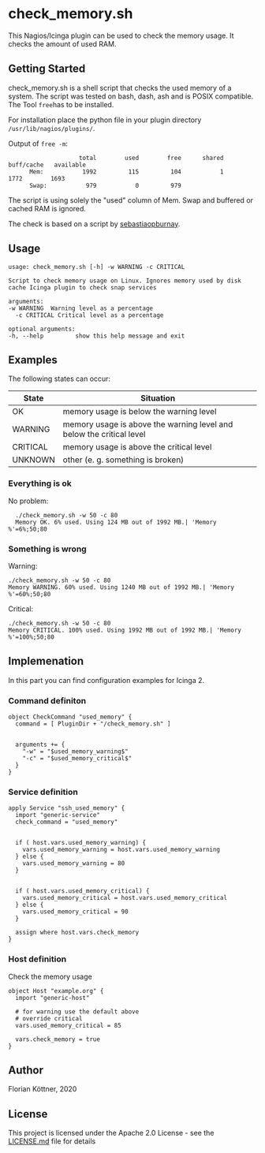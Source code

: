 # check_memory.sh
This Nagios/Icinga plugin can be used to check the memory usage. It checks the amount of used RAM.

## Getting Started

check_memory.sh is a shell script that checks the used memory of a system. The script was tested on bash, dash, ash and is POSIX compatible. The Tool `free`has to be installed.

For installation place the python file in your plugin directory `/usr/lib/nagios/plugins/`.


Output of `free -m`:

                        total        used        free      shared  buff/cache   available
          Mem:           1992         115         104           1        1772        1693
          Swap:           979           0         979


The script is using solely the "used" column of Mem. Swap and buffered or cached RAM is ignored.

The check is based on a script by [sebastiaopburnay](https://exchange.nagios.org/directory/Plugins/Operating-Systems/Linux/check_memory-2Esh/details).

## Usage

    usage: check_memory.sh [-h] -w WARNING -c CRITICAL

    Script to check memory usage on Linux. Ignores memory used by disk cache Icinga plugin to check snap services

    arguments:
    -w WARNING  Warning level as a percentage
	  -c CRITICAL Critical level as a percentage

    optional arguments:
    -h, --help         show this help message and exit

## Examples

The following states can occur:

| State    | Situation                                                            |
| -------- | -------------------------------------------------------------------- |
| OK       | memory usage is below the warning level                              |
| WARNING  | memory usage is above the warning level and below the critical level |
| CRITICAL | memory usage is above the critical level                             |
| UNKNOWN  | other (e. g. something is broken)                                    |

### Everything is ok

No problem:

      ./check_memory.sh -w 50 -c 80
      Memory OK. 6% used. Using 124 MB out of 1992 MB.| 'Memory %'=6%;50;80

### Something is wrong


Warning:

    ./check_memory.sh -w 50 -c 80
    Memory WARNING. 60% used. Using 1240 MB out of 1992 MB.| 'Memory %'=60%;50;80
    
Critical:

    ./check_memory.sh -w 50 -c 80
    Memory CRITICAL. 100% used. Using 1992 MB out of 1992 MB.| 'Memory %'=100%;50;80
    
    
## Implemenation

In this part you can find configuration examples for Icinga 2.

### Command definiton


    object CheckCommand "used_memory" {
      command = [ PluginDir + "/check_memory.sh" ]


      arguments += {
        "-w" = "$used_memory_warning$"
        "-c" = "$used_memory_critical$"
      }
    }


### Service definition

    apply Service "ssh_used_memory" {
      import "generic-service"
      check_command = "used_memory"


      if ( host.vars.used_memory_warning) {
        vars.used_memory_warning = host.vars.used_memory_warning
      } else {
        vars.used_memory_warning = 80
      }


      if ( host.vars.used_memory_critical) {
        vars.used_memory_critical = host.vars.used_memory_critical
      } else {
        vars.used_memory_critical = 90
      }

      assign where host.vars.check_memory
    }

### Host definition

Check the memory usage

    object Host "example.org" {
      import "generic-host"

      # for warning use the default above
      # override critical
      vars.used_memory_critical = 85
   
      vars.check_memory = true
    }



## Author

Florian Köttner, 2020


## License

This project is licensed under the Apache 2.0 License - see the [LICENSE.md](LICENSE.md) file for details
